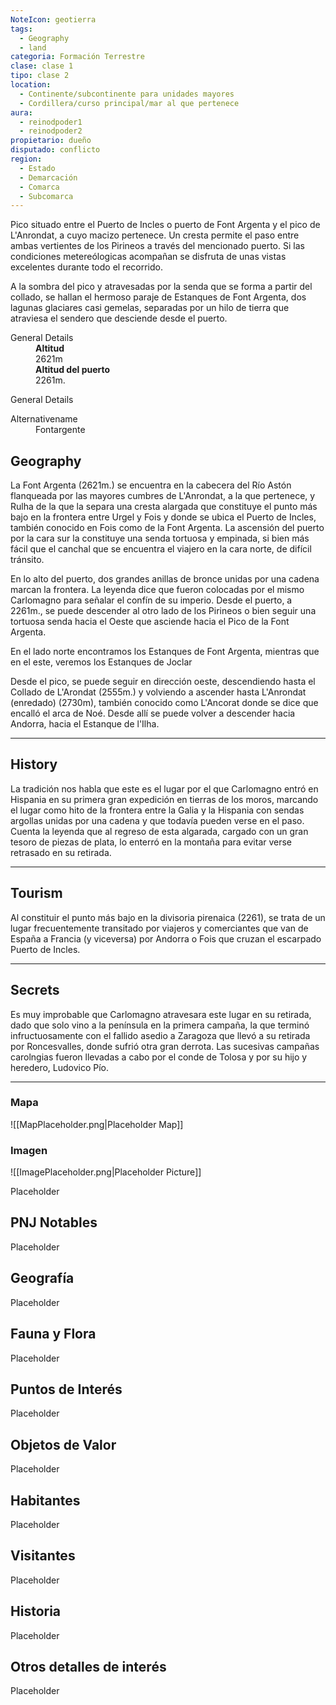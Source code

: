 ```yaml
---
NoteIcon: geotierra
tags:
  - Geography 
  - land 
categoria: Formación Terrestre
clase: clase 1
tipo: clase 2
location: 
  - Continente/subcontinente para unidades mayores
  - Cordillera/curso principal/mar al que pertenece 
aura:
  - reinodpoder1
  - reinodpoder2
propietario: dueño
disputado: conflicto
region:
  - Estado 
  - Demarcación
  - Comarca
  - Subcomarca
---
```





 <section class="wa-section main-content"><p>Pico situado entre el <span class="article-link article-explorer-link entity-link wa-link" data-article-privacy="public" data-article-id="952fff6a-d594-4eb5-abd0-a8c97abe7000" data-template-type="location" data-article="952fff6a-d594-4eb5-abd0-a8c97abe7000">Puerto de Incles</span> o puerto de Font Argenta y el pico de <span class="article-link article-explorer-link entity-link wa-link" data-article-privacy="public" data-article-id="b20c35a5-302a-4aed-a638-7cb556ba9ee3" data-template-type="location" data-article="b20c35a5-302a-4aed-a638-7cb556ba9ee3">L'Anrondat</span>, a cuyo macizo pertenece. Un cresta permite el paso entre ambas vertientes de los Pirineos a través del mencionado puerto. Si las condiciones metereólogicas acompañan se disfruta de unas vistas excelentes durante todo el recorrido.
</p>
<p>
A la sombra del pico y atravesadas por la senda que se forma a partir del collado, se hallan el hermoso paraje de <span data-article-privacy="private" data-article-id="5aaf4453-7071-4fd8-83ba-d71b838a93c0" data-template-type="location" class="private-article article-unlinked entity-link wa-link">Estanques de Font Argenta</span>, dos lagunas glaciares casi gemelas, separadas por un hilo de tierra que atraviesa el sendero que desciende desde el puerto.</p></section>  <section data-section-id="sidepanelcontenttop" class="wa-section public"><dl><dt>General Details</dt><dd><b>Altitud
<br /></b>2621m
<br />
<b>Altitud del puerto
<br /></b>2261m.</dd></dl></section><section data-section-id="sidebarcontentbottom" class="wa-section public"><dl><dt>General Details</dt><dd><div id="1be55dfcf50f752ed912d9cd21fc7191" class="visibility-toggler image-thumb-container user-css-image-thumbnail position-relative padding-10 "><img src="https://worldanvil.com/uploads/images/3ed578e95d4c04628f6b774ce6460342.jpeg" alt title="Port de fontargent.jpeg" /></div>
<div id="09f91c88931a601aeb3963c9e5f96557" class="visibility-toggler image-thumb-container user-css-image-thumbnail position-relative padding-10 "><img src="https://worldanvil.com/uploads/images/3d77cf3b3279d83d18716a204d8e2bd8.jpeg" alt title="Desde la Fontargenta hacia el este.jpeg" /></div>
<div id="50cdbfe5ebe6342ea36399fb4e61b878" class="visibility-toggler image-thumb-container user-css-image-thumbnail position-relative padding-10 "><img src="https://worldanvil.com/uploads/images/a2afd5ef4c0c584ad601e8b0bd1252c5.jpeg" alt title="pico font argenta.jpeg" /></div>
<div id="16ddb41495d148e8fbe07c1c1e8c8778" class="visibility-toggler image-thumb-container user-css-image-thumbnail position-relative padding-10 "><img src="https://worldanvil.com/uploads/images/aa25ebaa7159efcc2e1ad2461363874c.jpeg" alt title="fontargente-2.jpeg" /></div>
<div id="1230bf4db0da66682625bc2317a31086" class="visibility-toggler image-thumb-container user-css-image-thumbnail position-relative padding-10 "><img src="https://worldanvil.com/uploads/images/484854ef3590dd2b29454a2464dc08c9.jpeg" alt title="El puerto de Fontargent desde las lagunas.jpeg" /></div></dd></dl></section><section data-section-id="alternativename" class="wa-section public"><dl><dt>Alternativename</dt><dd>Fontargente</dd></dl></section><section data-section-id="geography" class="wa-section public"><h2>Geography</h2>
<p>La Font Argenta (2621m.) se encuentra en la cabecera del <span class="article-link article-explorer-link entity-link wa-link" data-article-privacy="public" data-article-id="b311c872-59bd-4a54-a26c-8e85de6fb223" data-template-type="location" data-article="b311c872-59bd-4a54-a26c-8e85de6fb223">Río Astón</span> flanqueada por las mayores cumbres de <span class="article-link article-explorer-link entity-link wa-link" data-article-privacy="public" data-article-id="b20c35a5-302a-4aed-a638-7cb556ba9ee3" data-template-type="location" data-article="b20c35a5-302a-4aed-a638-7cb556ba9ee3">L'Anrondat</span>, a la que pertenece, y <span class="article-link article-explorer-link entity-link wa-link" data-article-privacy="public" data-article-id="11da3276-3de9-42f2-aa1e-d5a6141e02df" data-template-type="location" data-article="11da3276-3de9-42f2-aa1e-d5a6141e02df">Rulha</span> de la que la separa una cresta alargada que constituye el punto más bajo en la frontera entre Urgel y Fois y donde se ubica el <span class="article-link article-explorer-link entity-link wa-link" data-article-privacy="public" data-article-id="952fff6a-d594-4eb5-abd0-a8c97abe7000" data-template-type="location" data-article="952fff6a-d594-4eb5-abd0-a8c97abe7000">Puerto de Incles</span>, también conocido en Fois como de la Font Argenta. La ascensión del puerto por la cara sur la constituye una senda tortuosa y empinada, si bien más fácil que el canchal que se encuentra el viajero en la cara norte, de difícil tránsito.
</p>
<p>
En lo alto del puerto, dos grandes anillas de bronce unidas por una cadena marcan la frontera. La leyenda dice que fueron colocadas por el mismo <span data-article-privacy="private" data-article-id="9f963979-78a7-4cb7-b89b-765d2932dca1" data-template-type="person" class="private-article article-unlinked entity-link wa-link">Carlomagno</span> para señalar el confín de su imperio. Desde el puerto, a 2261m., se puede descender al otro lado de los Pirineos o bien seguir una tortuosa senda hacia el Oeste que asciende hacia el Pico de la Font Argenta.
</p>
<p>
En el lado norte encontramos los <span data-article-privacy="private" data-article-id="5aaf4453-7071-4fd8-83ba-d71b838a93c0" data-template-type="location" class="private-article article-unlinked entity-link wa-link">Estanques de Font Argenta</span>, mientras que en el este, veremos los <span data-article-privacy="private" data-article-id="30b41591-b973-40c0-8a0a-a70f3d51ca36" data-template-type="location" class="private-article article-unlinked entity-link wa-link">Estanques de Joclar</span>
</p>
<p>
Desde el pico, se puede seguir en dirección oeste, descendiendo hasta el Collado de L'Arondat (2555m.) y volviendo a ascender hasta <span class="article-link article-explorer-link entity-link wa-link" data-article-privacy="public" data-article-id="b20c35a5-302a-4aed-a638-7cb556ba9ee3" data-template-type="location" data-article="b20c35a5-302a-4aed-a638-7cb556ba9ee3">L'Anrondat</span> (enredado) (2730m), también conocido como L'Ancorat donde se dice que encalló el arca de Noé. Desde allí se puede volver a descender hacia Andorra, hacia el <span class="article-link article-explorer-link entity-link wa-link" data-article-privacy="public" data-article-id="c834be2b-2dcb-40f2-b9aa-611931001b6f" data-template-type="location" data-article="c834be2b-2dcb-40f2-b9aa-611931001b6f">Estanque de l'Ilha</span>.</p><hr /></section><section data-section-id="history" class="wa-section public"><h2>History</h2>
<p>La tradición nos habla que este es el lugar por el que Carlomagno entró en Hispania en su primera gran expedición en tierras de los moros, marcando el lugar como hito de la frontera entre la Galia y la Hispania con sendas argollas unidas por una cadena y que todavía pueden verse en el paso. Cuenta la leyenda que al regreso de esta algarada, cargado con un gran tesoro de piezas de plata, lo enterró en la montaña para evitar verse retrasado en su retirada.</p><hr /></section><section data-section-id="tourism" class="wa-section public"><h2>Tourism</h2>
<p>Al constituir el punto más bajo en la divisoria pirenaica (2261), se trata de un lugar frecuentemente transitado por viajeros y comerciantes que van de España a Francia (y viceversa) por Andorra o Fois que cruzan el escarpado <span class="article-link article-explorer-link entity-link wa-link" data-article-privacy="public" data-article-id="952fff6a-d594-4eb5-abd0-a8c97abe7000" data-template-type="location" data-article="952fff6a-d594-4eb5-abd0-a8c97abe7000">Puerto de Incles</span>.</p><hr /></section>  <section data-section-id="seeded" class="wa-section secret"><h2>Secrets</h2>
<p>Es muy improbable que Carlomagno atravesara este lugar en su retirada, dado que solo vino a la península en la primera campaña, la que terminó infructuosamente con el fallido asedio a Zaragoza que llevó a su retirada por Roncesvalles, donde sufrió otra gran derrota. Las sucesivas campañas carolngias fueron llevadas a cabo por el conde de Tolosa y por su hijo y heredero, Ludovico Pío.</p><hr /></section>   

### Mapa
![[MapPlaceholder.png|Placeholder Map]]

### Imagen
![[ImagePlaceholder.png|Placeholder Picture]]

Placeholder

## PNJ Notables
Placeholder

## Geografía
Placeholder

## Fauna y Flora
Placeholder

## Puntos de Interés
Placeholder

## Objetos de Valor
Placeholder

## Habitantes
Placeholder

## Visitantes
Placeholder

## Historia
Placeholder

## Otros detalles de interés
Placeholder

